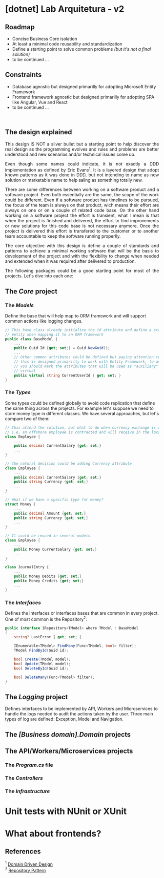 <h1>[dotnet] Lab Arquitetura - v2</h1>

<h2>Roadmap</h2>
<ul>
    <li>Concise Business Core isolation</li>
    <li>At least a minimal code reusability and standardization</li>
    <li>Define a starting point to solve common problems <i>(but it's not a final solution)</i></li>
    <li>to be continued ...</li>
</ul>

<h2>Constraints</h2>
<ul>
    <li>Database agnostic but designed primarilly for adopting Microsoft Entity Framework</li>
    <li>Frontend framework agnostic but designed primarilly for adopting SPA like Angular, Vue and React</li>
    <li>to be continued ...</li>
</ul>
<br />

<h2>The design explained</h2>

<p style="text-align: justify">This design IS NOT a silver bullet but a starting point to help discover the real design as the programming
evolves and rules and problems are better understood and new scenarios and/or technical issues come up.</p>

<p style="text-align: justify">Even though some names could indicate, it is not exactly a DDD implementation as defined by Eric Evans<sup>1</sup>.
It is a layered design that adopt known patterns as it was done in DDD, but not intending to name as new solution or marketable name to help saling
as something totally new.</p>

<p style="text-align: justify">There are some differences between working on a software product and a software project. Even both essentially are
the same, the scope of the work could be different. Even if a software product has timelines to be pursued, the focus of the team is always on that
product, wich means their effort are always on one or on a couple of related code base. On the other hand working on a software project the effort
is transient, what I mean is that when the project is finished and delivered, the effort to find improvements or new solutions for this code base
is not necessary anymore. Once the project is delivered this effort is transfered to the customer or to another team accountable to keep the
software running properlly.</p>

<p style="text-align: justify">The core objective with this design is define a couple of standards and patterns to achieve a minimal working
software that will be the basis to development of the project and with the flexibility to change when needed and extended when it was required
after delivered to production.</p>

<p style="text-align: justify">The following packages could be a good starting point for most of the projects. Let's dive into each one:</b>

<h2>The <i>Core</i> project</h2>

<h3>The <i>Models</i></h3>
<p>Define the base that will help map to ORM framework and will support common actions like logging changes.</p>

```C#
// This base class already initialize the id attribute and define a standard to identify an
// entity when mapping it to an ORM framework
public class BaseModel {
    ...
    public Guid Id {get; set;} = Guid.NewGuid();
    ...
    // Other common attributes could be defined but paying attention to the constraint that
    // this is designed primarilly to work with Entity Framework, to avoid underired mappings
    // you should mark the attributes that will be used as "auxiliary" to handle the models as
    // virtual
    public virtual string CurrentUserId { get; set; }
}
```

<h3>The <i>Types</i></h3>
<p>Some types could be defined globally to avoid code replication that define the same thing across the projects.
For example let's suppose we need to store money type in different classes. We have several approaches, but let's
compare two of them:</p>

```C#
// This attend the solution, but what to do when currency exchange is required, 
// i.e. an offshore employee is contracted and will receive in the local currency?
class Employee {
    ...
    public decimal CurrentSalary {get; set;}
    ...
}

// The natural decision could be adding Currency attribute
class Employee {
    ...
    public decimal CurrentSalary {get; set;}
    public string Currency {get; set;}
    ...
}

// What if we have a specific type for money?
struct Money {
    ...
    public decimal Amount {get; set;}
    public string Currency {get; set;}
    ...
}

// It could be reused in several models
class Employee {
    ...
    public Money CurrentSalary {get; set;}
    ...
}

class JournalEntry {
    ...
    public Money Debits {get; set;}
    public Money Credits {get; set;}
    ...
}
```

<h3>The <i>Interfaces</i></h3>
<p>Defines the interfaces or interfaces bases that are common in every project. One of most common is the Repository<sup>2</sup>:</p>

```C#
public interface IRepository<TModel> where TModel : BaseModel
{
    string? LastError { get; set; }

    IEnumerable<TModel> FindMany(Func<TModel, bool> filter);
    TModel FindById(Guid id);

    bool Create(TModel model);
    bool Update(TModel model);
    bool DeleteById(Guid id);

    bool DeleteMany(Func<TModel> filter);
}
```

<h2>The <i>Logging</i> project</h2>
<p>Defines interfaces to be implemented by API, Workers and Microservices to handle the logs needed to audit
 the actions taken by the user. Three main types of log are defined: Exception, Model and Navigation.</p>

<h2>The <i>[Business domain].Domain</i> projects</h2>

<h2>The <b>API/Workers/Microservices</b> projects</h2>

<h3>The <i>Program.cs</i> file</h3>
<h3>The <i>Controllers</i></h3>
<h3>The <i>Infrastructure</i></h3>

<h1>Unit tests with NUnit or XUnit</h1>

<h1>What about frontends?</h1>

<h2>References</h2>

<sup>1</sup> [Domain Driven Design](https://www.domainlanguage.com/) <br />
<sup>2</sup> [Repository Pattern](https://martinfowler.com/eaaCatalog/repository.html)
